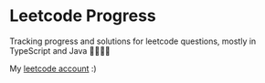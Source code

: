 # Leetcode Progress

Tracking progress and solutions for leetcode questions, mostly in TypeScript and Java 🏄‍♂️🏄‍♂️

My [leetcode account](https://leetcode.com/jack_joseph/) :)
